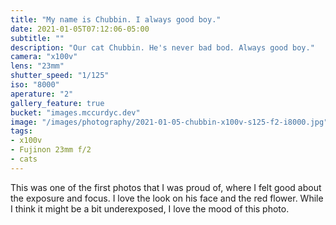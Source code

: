 ```yaml
---
title: "My name is Chubbin. I always good boy."
date: 2021-01-05T07:12:06-05:00
subtitle: ""
description: "Our cat Chubbin. He's never bad bod. Always good boy."
camera: "x100v"
lens: "23mm"
shutter_speed: "1/125"
iso: "8000"
aperature: "2"
gallery_feature: true
bucket: "images.mccurdyc.dev"
image: "/images/photography/2021-01-05-chubbin-x100v-s125-f2-i8000.jpg"
tags:
- x100v
- Fujinon 23mm f/2
- cats
---
```


This was one of the first photos that I was proud of, where I felt good about the
exposure and focus. I love the look on his face and the red flower. While I think
it might be a bit underexposed, I love the mood of this photo.

